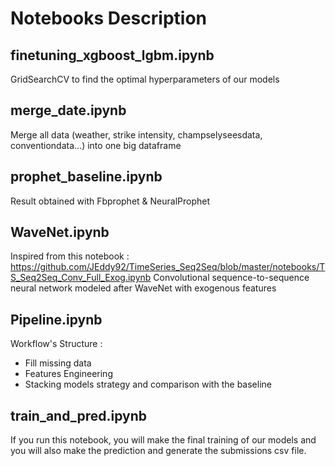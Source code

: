# Notebooks Description

## finetuning_xgboost_lgbm.ipynb
GridSearchCV to find the optimal hyperparameters of our models

## merge_date.ipynb
Merge all data (weather, strike intensity, champselyseesdata, conventiondata...) into one big dataframe

## prophet_baseline.ipynb
Result obtained with Fbprophet & NeuralProphet

## WaveNet.ipynb
Inspired from this notebook : https://github.com/JEddy92/TimeSeries_Seq2Seq/blob/master/notebooks/TS_Seq2Seq_Conv_Full_Exog.ipynb
Convolutional sequence-to-sequence neural network modeled after WaveNet with exogenous features

## Pipeline.ipynb
Workflow's Structure :
- Fill missing data
- Features Engineering
- Stacking models strategy and comparison with the baseline

## train_and_pred.ipynb
If you run this notebook, you will make the final training of our models and you will also make the prediction
and generate the submissions csv file.